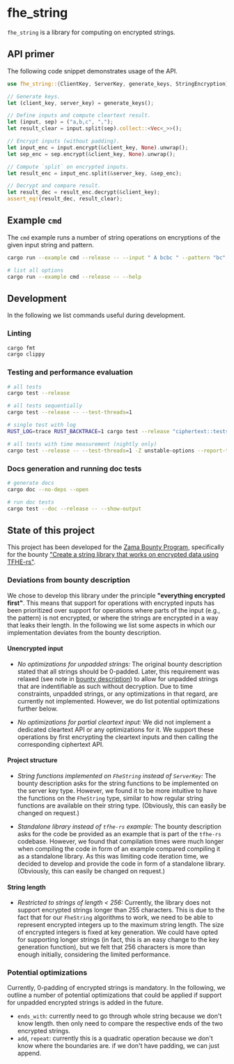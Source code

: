 # fhe_string

`fhe_string` is a library for computing on encrypted strings.

## API primer
The following code snippet demonstrates usage of the API.
```rust
use fhe_string::{ClientKey, ServerKey, generate_keys, StringEncryption};

// Generate keys.
let (client_key, server_key) = generate_keys();

// Define inputs and compute cleartext result.
let (input, sep) = ("a,b,c", ",");
let result_clear = input.split(sep).collect::<Vec<_>>();

// Encrypt inputs (without padding).
let input_enc = input.encrypt(&client_key, None).unwrap();
let sep_enc = sep.encrypt(&client_key, None).unwrap();

// Compute `split` on encrypted inputs.
let result_enc = input_enc.split(&server_key, &sep_enc);

// Decrypt and compare result.
let result_dec = result_enc.decrypt(&client_key);
assert_eq!(result_dec, result_clear);
```

## Example `cmd`

The `cmd` example runs a number of string operations on encryptions of the given input string and pattern.
```bash
cargo run --example cmd --release -- --input " A bcbc " --pattern "bc"

# list all options
cargo run --example cmd --release -- --help
```

## Development

In the following we list commands useful during development.

### Linting
```bash
cargo fmt
cargo clippy
```

### Testing and performance evaluation
```bash
# all tests
cargo test --release

# all tests sequentially
cargo test --release -- --test-threads=1

# single test with log
RUST_LOG=trace RUST_BACKTRACE=1 cargo test --release "ciphertext::tests::insert::add" -- --nocapture --exact

# all tests with time measurement (nightly only)
cargo test --release -- --test-threads=1 -Z unstable-options --report-time
```

### Docs generation and running doc tests
```bash
# generate docs
cargo doc --no-deps --open

# run doc tests
cargo test --doc --release -- --show-output
```

## State of this project

This project has been developed for the [Zama Bounty Program](https://github.com/zama-ai/bounty-program), specifically for the bounty ["Create a string library that works on encrypted data using TFHE-rs"](https://github.com/zama-ai/bounty-program/issues/80).

### Deviations from bounty description

We chose to develop this library under the principle **"everything encrypted first"**. This means that support for operations with encrypted inputs has been prioritized over support for operations where parts of the input (e.g., the pattern) is not encrypted, or where the strings are encrypted in a way that leaks their length.
In the following we list some aspects in which our implementation deviates from the bounty description.

#### Unencrypted input

- *No optimizations for unpadded strings:* The original bounty description stated that all strings should be 0-padded. Later, this requirement was relaxed (see note in [bounty description](https://github.com/zama-ai/bounty-program/issues/80)) to allow for unpadded strings that are indentifiable as such without decryption. Due to time constraints, unpadded strings, or any optimizations in that regard, are currently not implemented. However, we do list potential optimizations further below.

- *No optimizations for partial cleartext input:* We did not implement a dedicated cleartext API or any optimizations for it. We support these operations by first encrypting the cleartext inputs and then calling the corresponding ciphertext API.

#### Project structure

- *String functions implemented on `FheString` instead of `ServerKey`:* The bounty description asks for the string functions to be implemented on the server key type. However, we found it to be more intuitive to have the functions on the `FheString` type, similar to how regular string functions are available on their string type. (Obviously, this can easily be changed on request.)

- *Standalone library instead of `tfhe-rs` example:* The bounty description asks for the code be provided as an example that is part of the `tfhe-rs` codebase. However, we found that compilation times were much longer when compiling the code in form of an example compared compiling it as a standalone library. As this was limiting code iteration time, we decided to develop and provide the code in form of a standalone library. (Obviously, this can easily be changed on request.)

#### String length

- *Restricted to strings of length < 256:* Currently, the library does not support encrypted strings longer than 255 characters. This is due to the fact that for our `FheString` algorithms to work, we need to be able to represent encrypted integers up to the maximum string length. The size of encrypted integers is fixed at key generation. We could have opted for supporting longer strings (in fact, this is an easy change to the key generation function), but we felt that 256 characters is more than enough initially, considering the limited performance.

### Potential optimizations

Currently, 0-padding of encrypted strings is mandatory.
In the following, we outline a number of potential optimizations that could be applied if support for unpadded encrypted strings is added in the future.

- `ends_with`: currently need to go through whole string because we don't know
  length. then only need to compare the respective ends of the two encrypted
  strings.
- `add`, `repeat`: currently this is a quadratic operation because we don't know
  where the boundaries are. if we don't have padding, we can just append.
